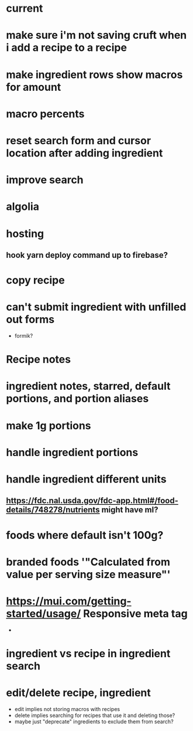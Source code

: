 # current
# make sure i'm not saving cruft when i add a recipe to a recipe


# make ingredient rows show macros for amount
# macro percents
# reset search form and cursor location after adding ingredient
# improve search
# algolia
# hosting
## hook yarn deploy command up to firebase?
# copy recipe
# can't submit ingredient with unfilled out forms
- formik?
# Recipe notes
# ingredient notes, starred, default portions, and portion aliases
# make 1g portions
# handle ingredient portions
# handle ingredient different units
## https://fdc.nal.usda.gov/fdc-app.html#/food-details/748278/nutrients might have ml?
# foods where default isn't 100g?
# branded foods '"Calculated from value per serving size measure"'
# https://mui.com/getting-started/usage/ Responsive meta tag
- <meta name="viewport" content="initial-scale=1, width=device-width" />
# ingredient vs recipe in ingredient search

# edit/delete recipe, ingredient
- edit implies not storing macros with recipes
- delete implies searching for recipes that use it and deleting those?
- maybe just "deprecate" ingredients to exclude them from search?
